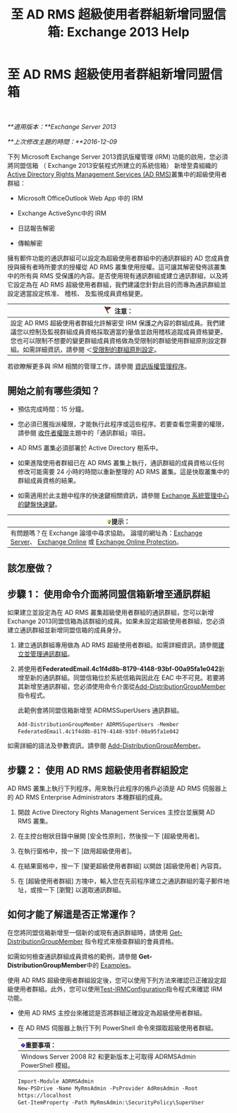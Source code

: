 ﻿---
title: '至 AD RMS 超級使用者群組新增同盟信箱: Exchange 2013 Help'
TOCTitle: 至 AD RMS 超級使用者群組新增同盟信箱
ms:assetid: 44618df9-54f0-4474-a450-dcba48a02901
ms:mtpsurl: https://technet.microsoft.com/zh-tw/library/Ee424431(v=EXCHG.150)
ms:contentKeyID: 50473032
ms.date: 05/21/2018
mtps_version: v=EXCHG.150
ms.translationtype: MT
---

# 至 AD RMS 超級使用者群組新增同盟信箱

 

_**適用版本：**Exchange Server 2013_

_**上次修改主題的時間：**2016-12-09_

下列 Microsoft Exchange Server 2013資訊版權管理 (IRM) 功能的啟用，您必須將同盟信箱 （ Exchange 2013安裝程式所建立的系統信箱） 新增至貴組織的[Active Directory Rights Management Services (AD RMS)](https://technet.microsoft.com/en-us/library/hh831364.aspx)叢集中的超級使用者群組：

  - Microsoft OfficeOutlook Web App 中的 IRM

  - Exchange ActiveSync中的 IRM

  - 日誌報告解密

  - 傳輸解密

擁有郵件功能的通訊群組可以設定為超級使用者群組中的通訊群組的 AD 您成員會授與擁有者時所要求的授權從 AD RMS 叢集使用授權。這可讓其解密發佈該叢集中的所有與 RMS 受保護的內容。是否使用現有通訊群組或建立通訊群組，以及將它設定為在 AD RMS 超級使用者群組，我們建議您針對此目的而專為通訊群組並設定適當設定核准、 稽核、 及監視成員資格變更。

<table>
<thead>
<tr class="header">
<th><img src="images/Dd876857.Caution(EXCHG.150).gif" title="注意" alt="注意" />注意：</th>
</tr>
</thead>
<tbody>
<tr class="odd">
<td>設定 AD RMS 超級使用者群組允許解密受 IRM 保護之內容的群組成員。我們建議您以控制及監視群組成員資格採取適當的量值並啟用稽核追蹤成員資格變更。您也可以限制不想要的變更群組成員資格做為受限制的群組使用群組原則設定群組。如需詳細資訊，請參閱 ＜<a href="https://technet.microsoft.com/en-us/library/cc756802(v=ws.10).aspx">受限制的群組原則設定</a>。</td>
</tr>
</tbody>
</table>


若欲瞭解更多與 IRM 相關的管理工作，請參閱 [資訊版權管理程序](information-rights-management-procedures-exchange-2013-help.md)。

## 開始之前有哪些須知？

  - 預估完成時間：15 分鐘。

  - 您必須已獲指派權限，才能執行此程序或這些程序。若要查看您需要的權限，請參閱 [收件者權限](recipients-permissions-exchange-2013-help.md)主題中的「通訊群組」項目。

  - AD RMS 叢集必須部署於 Active Directory 樹系中。

  - 如果進階使用者群組已在 AD RMS 叢集上執行，通訊群組的成員資格以任何修改可能需要 24 小時的時間以重新整理的 AD RMS 叢集。這是快取叢集中的群組成員資格的結果。

  - 如需適用於此主題中程序的快速鍵相關資訊，請參閱 [Exchange 系統管理中心的鍵盤快速鍵](keyboard-shortcuts-in-the-exchange-admin-center-exchange-online-protection-help.md)。

<table>
<thead>
<tr class="header">
<th><img src="images/Bb124558.tip(EXCHG.150).gif" title="提示" alt="提示" />提示：</th>
</tr>
</thead>
<tbody>
<tr class="odd">
<td>有問題嗎？在 Exchange 論壇中尋求協助。 論壇的網址為：<a href="https://go.microsoft.com/fwlink/p/?linkid=60612">Exchange Server</a>、 <a href="https://go.microsoft.com/fwlink/p/?linkid=267542">Exchange Online</a> 或 <a href="https://go.microsoft.com/fwlink/p/?linkid=285351">Exchange Online Protection</a>。</td>
</tr>
</tbody>
</table>


## 該怎麼做？

## 步驟 1： 使用命令介面將同盟信箱新增至通訊群組

如果建立並設定為在 AD RMS 叢集超級使用者群組的通訊群組，您可以新增Exchange 2013同盟信箱為該群組的成員。如果未設定超級使用者群組，您必須建立通訊群組並新增同盟信箱的成員身分。

1.  建立通訊群組專用做為 AD RMS 超級使用者群組。如需詳細資訊，請參閱[建立並管理通訊群組](create-and-manage-distribution-groups-exchange-2013-help.md)。

2.  將使用者**FederatedEmail.4c1f4d8b-8179-4148-93bf-00a95fa1e042**新增至新的通訊群組。同盟信箱位於系統信箱與因此在 EAC 中不可見。若要將其新增至通訊群組，您必須使用命令介面從[Add-DistributionGroupMember](https://technet.microsoft.com/zh-tw/library/bb124340\(v=exchg.150\))指令程式。
    
    此範例會將同盟信箱新增至 ADRMSSuperUsers 通訊群組。
    
        Add-DistributionGroupMember ADRMSSuperUsers -Member FederatedEmail.4c1f4d8b-8179-4148-93bf-00a95fa1e042

如需詳細的語法及參數資訊，請參閱 [Add-DistributionGroupMember](https://technet.microsoft.com/zh-tw/library/bb124340\(v=exchg.150\))。

## 步驟 2： 使用 AD RMS 超級使用者群組設定

AD RMS 叢集上執行下列程序。用來執行此程序的帳戶必須是 AD RMS 伺服器上的 AD RMS Enterprise Administrators 本機群組的成員。

1.  開啟 Active Directory Rights Management Services 主控台並展開 AD RMS 叢集。

2.  在主控台樹狀目錄中展開 \[安全性原則\]，然後按一下 \[超級使用者\]。

3.  在執行窗格中，按一下 \[啟用超級使用者\]。

4.  在結果窗格中，按一下 \[變更超級使用者群組\] 以開啟 \[超級使用者\] 內容頁。

5.  在 \[超級使用者群組\] 方塊中，輸入您在先前程序建立之通訊群組的電子郵件地址，或按一下 \[瀏覽\] 以選取通訊群組。

## 如何才能了解這是否正常運作？

在您將同盟信箱新增至一個新的或現有通訊群組時，請使用 [Get-DistributionGroupMember](https://technet.microsoft.com/zh-tw/library/aa996367\(v=exchg.150\)) 指令程式來檢查群組的會員資格。

如需如何檢查通訊群組成員資格的範例，請參閱 **Get-DistributionGroupMember**中的 [Examples](https://technet.microsoft.com/zh-tw/aa996367\(exchg.150\)#examples)。

使用 AD RMS 超級使用者群組設定後，您可以使用下列方法來確認已正確設定超級使用者群組。此外，您可以使用[Test-IRMConfiguration](https://technet.microsoft.com/zh-tw/library/dd979798\(v=exchg.150\))指令程式來確認 IRM 功能。

  - 使用 AD RMS 主控台來確認是否將群組正確設定為超級使用者群組。

  - 在 AD RMS 伺服器上執行下列 PowerShell 命令來擷取超級使用者群組。
    
    <table>
    <thead>
    <tr class="header">
    <th><img src="images/Bb124558.important(EXCHG.150).gif" title="重要事項" alt="重要事項" />重要事項：</th>
    </tr>
    </thead>
    <tbody>
    <tr class="odd">
    <td>Windows Server 2008 R2 和更新版本上可取得 ADRMSAdmin PowerShell 模組。</td>
    </tr>
    </tbody>
    </table>
    
        Import-Module ADRMSAdmin
        New-PSDrive -Name MyRmsAdmin -PsProvider AdRmsAdmin -Root https://localhost 
        Get-ItemProperty -Path MyRmsAdmin:\SecurityPolicy\SuperUser

